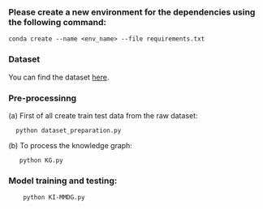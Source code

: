 ### Please create a new environment for the dependencies using the following command:

	conda create --name <env_name> --file requirements.txt
### Dataset
You can find the dataset [here](https://docs.google.com/spreadsheets/d/1iiE1Jat41-XQIFVit0KnJQM6BOpcq4SvsTxv4RZDrRw/edit?pli=1&gid=1462925978#gid=1462925978).
### Pre-processinng

  (a) First of all create train test data from the raw dataset: 
  
      python dataset_preparation.py
      
  (b) To process the knowledge graph: 
  
       python KG.py

### Model training and testing:
 
        python KI-MMDG.py

